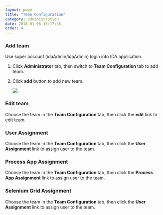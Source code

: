 ```yaml
---
layout: page
title: "Team Configuration"
category: administration
date: 2018-01-05 15:17:55
order: 4
---
```


### Add team
  Use super account (idaAdmin/idaAdmin) login into IDA application.
  1. Click **Administrator** tab, then switch to  **Team Configuration** tab to add team.  
  2. Click **add** button to add new team.  
     
     ![][team_add]  

### Edit team
  Choose the team in the **Team Configuration** tab, then click the **edit** link to edit team.  
  
### User Assignment
  Choose the team in the **Team Configuration** tab, then click the **User Assignment** link to assign user to the team.    
  
### Process App Assignment
  Choose the team in the **Team Configuration** tab, then click the **Process App Assignment** link to assign user to the team.  
  
### Selenium Grid Assignment
  Choose the team in the **Team Configuration** tab, then click the **User Assignment** link to assign user to the team.    
  
  
[team_add]: ../images/administrator/team_add.png
